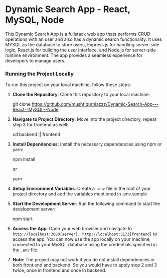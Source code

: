 <h1>Dynamic Search App - React, MySQL, Node</h1>
<p>This Dynamic Search App is a fullstack web app thats performs CRUD operations with an user and also has a dynamic search functionality. It uses MYSQL as the database to store users, Express.js for handling server-side logic, React.js for building the user interface, and Node.js for server-side runtime environment. The app provides a seamless experience for developers to manage users.</p>


<!-- add video -->


<h3>Running the Project Locally</h3>
  <p>To run this project on your local machine, follow these steps:

1. <b>Clone the Repository</b>: Clone this repository to your local machine:

   git clone https://github.com/mushfiqurniazzz/Dynamic-Search-App---React--MySQL--Node

2. <b>Navigate to Project Directory</b>: Move into the project directory, repeat step 3 for frontend as well:

   cd backend || frontend

3. <b>Install Dependencies</b>: Install the necessary dependencies using npm or yarn:

   npm install

   or

   yarn

4. <b>Setup Environment Variables</b>: Create a `.env` file in the root of your project directory and add the variables mentioned in .env.sample

5. <b>Start the Development Server</b>: Run the following command to start the development server:

   npm start

6. <b>Access the App</b>: Open your web browser and navigate to `http://localhost:3000[server], http://localhost:5173[frontend]` to access the app. You can now use the app locally on your machine, connected to your MySQL database using the credentials specified in the `.env` file.
7. <b>Note: </b>The project may not work if you do not install dependencies in both front end and backend. So you would have to apply step 2 and 3 twice, once in frontend and once in backend.
</p>
